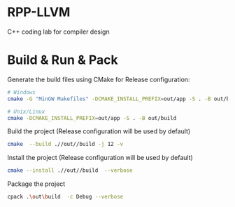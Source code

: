 # RPP-LLVM
C++ coding lab for compiler design

# Build & Run & Pack
Generate the build files using CMake for Release configuration:
```bash
# Windows
cmake -G "MinGW Makefiles" -DCMAKE_INSTALL_PREFIX=out/app -S . -B out/build

# Unix/Linux
cmake -DCMAKE_INSTALL_PREFIX=out/app -S . -B out/build

```

Build the project (Release configuration will be used by default)
```bash
cmake  --build .//out//build -j 12 -v
```

Install the project (Release configuration will be used by default)
```bash
cmake --install .//out//build  --verbose
```

Package the project
```bash
cpack .\out\build  -c Debug --verbose
```